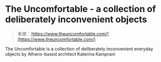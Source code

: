 <!--yml
category: 未分类
date: 2024-05-27 15:09:01
-->

# The Uncomfortable - a collection of deliberately inconvenient objects

> 来源：[https://www.theuncomfortable.com/](https://www.theuncomfortable.com/)

The Uncomfortable is a collection of deliberately inconvenient
everyday objects by Athens-based architect Katerina Kamprani